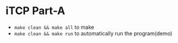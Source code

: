 # iTCP Part-A

-  ``make clean && make all`` to make 
-  ``make clean && make run`` to automatically run the program(demo)
